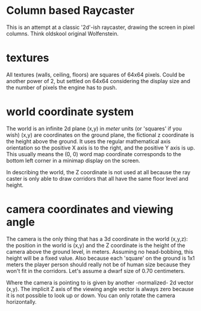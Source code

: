 # Column based Raycaster

This is an attempt at a classic '2d'-ish raycaster, drawing the screen in pixel columns.
Think oldskool original Wolfenstein.

# textures

All textures (walls, ceiling, floors) are squares of 64x64 pixels.
Could be another power of 2, but settled on 64x64 considering the display size and
 the number of pixels the engine has to push.



# world coordinate system

The world is an infinite 2d plane (x,y) in *meter* units (or 'squares' if you wish)
(x,y) are coordinates on the ground plane, the fictional z coordinate
is the height above the ground.
It uses the regular mathematical axis orientation so the positive X axis is to the right,
and the positive Y axis is up.  This usually means the (0, 0) word map coordinate
corresponds to the bottom left corner in a minimap display on the screen.

In describing the world, the Z coordinate is not used at all because the ray caster
is only able to draw corridors that all have the same floor level and height.


# camera coordinates and viewing angle

The camera is the only thing that has a 3d coordinate in the world (x,y,z):
the position in the world is (x,y) and the Z coordinate is the height of the camera
above the ground level, in meters.
Assuming no head-bobbing, this height will be a fixed value. 
Also because each 'square' on the ground is 1x1 meters the player person should really
not be of human size because they won't fit in the corridors. Let's assume a dwarf size 
of 0.70 centimeters.

Where the camera is pointing to is given by another -normalized- 2d vector (x,y). 
The implicit Z axis of the viewing angle vector is always zero because
it is not possible to look up or down. You can only rotate the camera horizontally. 

